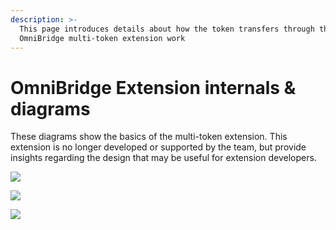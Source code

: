```yaml
---
description: >-
  This page introduces details about how the token transfers through the
  OmniBridge multi-token extension work
---
```


# OmniBridge Extension internals & diagrams

These diagrams show the basics of the multi-token extension. This extension is no longer developed or supported by the team, but provide insights regarding the design that may be useful for extension developers.

![](../../.gitbook/assets/image%20%2857%29.png)

![](../../.gitbook/assets/image%20%2861%29.png)

![](../../.gitbook/assets/image%20%2871%29.png)

